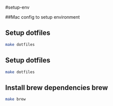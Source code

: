 #setup-env

##Mac config to setup environment

## Setup dotfiles

```bash
make dotfiles
```

## Setup dotfiles

```bash
make dotfiles
```

## Install brew dependencies brew
```bash
make brew
```

